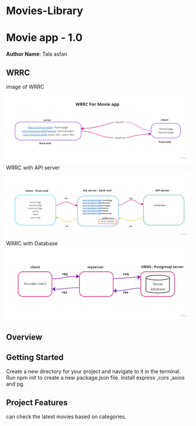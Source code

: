 # Movies-Library
# Movie app - 1.0

**Author Name**: Tala asfan

## WRRC
image of  WRRC 
![WRRCimage](./assests/Mind%20Map.jpg)
WRRC with API server 
![WRRCimage](./assests/Untitled%20(1).jpg)
WRRC with Database 
![WRRCimage](./assests/wrrc.jpg)

## Overview

## Getting Started
<!-- What are the steps that a user must take in order to build this app on their own machine and get it running? -->
Create a new directory for your project and navigate to it in the terminal. Run npm init to create a new package.json file.
install express ,cors ,axios and pg.


## Project Features
<!-- What are the features included in you app -->
 can check the latest movies based on categories.

